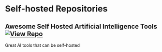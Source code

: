 # Self-hosted Repositories

## Awesome Self Hosted Artificial Intelligence Tools [![View Repo](https://img.shields.io/badge/view-repo-green)](https://github.com/danielrosehill/Awesome-Self-Hosted-AI-Tools)
Great AI tools that can be self-hosted

